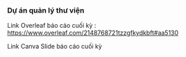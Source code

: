 ### Dự án quản lý thư viện
Link Overleaf báo cáo cuối kỳ : https://www.overleaf.com/2148768721tzzgfkydkbft#aa5130

Link Canva Slide báo cáo cuối kỳ
